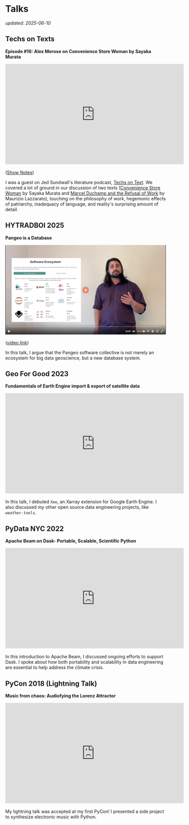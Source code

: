 # Talks

_updated: 2025-06-10_

## Techs on Texts

**Episode #16: Alex Merose on Convenience Store Woman by Sayaka Murata**

<iframe width="560" height="315" src="https://www.youtube.com/embed/wuG446UDBeA?si=qS3wd_3z1AVA-EgL" title="YouTube video player" frameborder="0" allow="accelerometer; autoplay; clipboard-write; encrypted-media; gyroscope; picture-in-picture; web-share" referrerpolicy="strict-origin-when-cross-origin" allowfullscreen></iframe>

([Show Notes](https://techsontexts.net/episodes/2025/05/murata-alex-merose/))

I was a guest on Jed Sundwall's literature podcast, [Techs on Text](https://techsontexts.net/). We covered a lot of ground in our discussion of two texts ([Convenience Store Woman](https://archive.org/details/convenience-store-woman) by Sayaka Murata and [Marcel Duchamp and the Refusal of Work](https://wahc-museum.ca/wp-content/uploads/2019/04/Alejandro-Tamayo-Readings.pdf) by Maurizio Lazzarato), touching on the philosophy of work, hegemonic effects of patriarchy, inadequacy of language, and reality's surprising amount of detail.

## HYTRADBOI 2025

**Pangeo is a Database**

![Presenting "Pangeo is a Database" at hytradboi 2025](assets/hytradboi-2025-grab.png)

([video link](https://www.hytradboi.com/2025/c18b8cdc-fd17-4099-9c03-eb107217f627-pangeo-is-a-database))

In this talk, I argue that the Pangeo software collective is not merely an ecosystem for big data geoscience, but
a new database system. 

## Geo For Good 2023

**Fundamentals of Earth Engine import & export of satellite data**

<iframe width="560" height="315" src="https://www.youtube.com/embed/6oqjtLMFYPk?si=zpHDZ8mYNugHeJVX&amp;start=3090" title="YouTube video player" frameborder="0" allow="accelerometer; autoplay; clipboard-write; encrypted-media; gyroscope; picture-in-picture; web-share" referrerpolicy="strict-origin-when-cross-origin" allowfullscreen></iframe>

In this talk, I debuted `Xee`, an Xarray extension for Google Earth Engine. I also discussed my other open source data
engineering projects, like `weather-tools`.

## PyData NYC 2022

**Apache Beam on Dask- Portable, Scalable, Scientific Python**

<iframe width="560" height="315" src="https://www.youtube.com/embed/uGEQkws1Low?si=ofvKHABqJZcWKpxN" title="YouTube video player" frameborder="0" allow="accelerometer; autoplay; clipboard-write; encrypted-media; gyroscope; picture-in-picture; web-share" referrerpolicy="strict-origin-when-cross-origin" allowfullscreen></iframe>

In this introduction to Apache Beam, I discussed ongoing efforts to support Dask. I spoke about how both portability and
scalability in data engineering are essential to help address the climate crisis.

## PyCon 2018 (Lightning Talk)

**Music from chaos: Audiofying the Lorenz Attractor**

<iframe width="560" height="315" src="https://www.youtube.com/embed/bTAFl8P2DkE?si=wh6t4gBKbjoi-k9i&amp;start=1727" title="YouTube video player" frameborder="0" allow="accelerometer; autoplay; clipboard-write; encrypted-media; gyroscope; picture-in-picture; web-share" referrerpolicy="strict-origin-when-cross-origin" allowfullscreen></iframe>

My lightning talk was accepted at my first PyCon! I presented a side project to synthesize electronic music with Python.